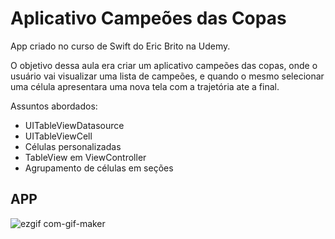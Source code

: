<h1>Aplicativo Campeões das Copas</h1>
  
App criado no curso de Swift do Eric Brito na Udemy.

O objetivo dessa aula era criar um aplicativo campeões das copas, onde o usuário vai visualizar uma lista de campeões, e quando o mesmo selecionar uma célula apresentara uma nova tela com a trajetória ate a final. 

Assuntos abordados:

* UITableViewDatasource
* UITableViewCell
* Células personalizadas
* TableView em ViewController
* Agrupamento de células em seções


<h2>APP</h2>


![ezgif com-gif-maker](https://user-images.githubusercontent.com/88335633/133940146-bd46fa7d-a6fb-43e7-8363-a121d8550aac.gif)
